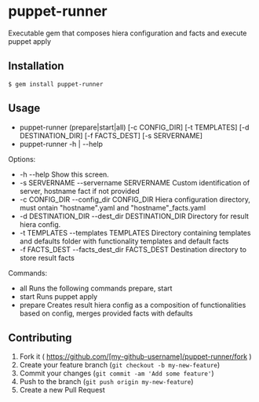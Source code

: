 # puppet-runner

Executable gem that composes hiera configuration and facts and execute puppet apply 

## Installation

    $ gem install puppet-runner

## Usage

*  puppet-runner (prepare|start|all) [-c CONFIG_DIR] [-t TEMPLATES] [-d DESTINATION_DIR] [-f FACTS_DEST] [-s SERVERNAME]
*  puppet-runner -h | --help

Options:

*  -h --help                                       Show this screen.
*  -s SERVERNAME --servername SERVERNAME           Custom identification of server, hostname fact if not provided
*  -c CONFIG_DIR --config_dir CONFIG_DIR           Hiera configuration directory, must ontain "hostname".yaml and "hostname"_facts.yaml
*  -d DESTINATION_DIR --dest_dir DESTINATION_DIR   Directory for result hiera config.
*  -t TEMPLATES --templates TEMPLATES              Directory containing templates and defaults folder with functionality templates and default facts
*  -f FACTS_DEST --facts_dest_dir FACTS_DEST       Destination directory to store result facts

Commands:

*  all           Runs the following commands prepare, start 
*  start         Runs puppet apply 
*  prepare       Creates result hiera config as a composition of functionalities based on config, merges provided facts with defaults


## Contributing

1. Fork it ( https://github.com/[my-github-username]/puppet-runner/fork )
2. Create your feature branch (`git checkout -b my-new-feature`)
3. Commit your changes (`git commit -am 'Add some feature'`)
4. Push to the branch (`git push origin my-new-feature`)
5. Create a new Pull Request
